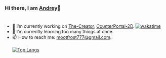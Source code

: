 ### Hi there, I am [Andrey](https://mootfrost.ru/)👋
# 

- 🔭 I’m currently working on [The-Creator](https://github.com/Mootfrost777/The-Creator), [CounterPortal-2D](https://github.com/Mootfrost777/CounterPortal-2D).     [![wakatime](https://wakatime.com/badge/user/143f2c09-da14-437e-b196-96381508f66b.svg)](https://wakatime.com/@143f2c09-da14-437e-b196-96381508f66b)
- 🌱 I’m currently learning too many things at once.
- 📫 How to reach me: [mootfrost777@gmail.com](mailto:mootfrost777@gmail.com?subject=I'm%20from%20your%20GitHub.). <br/><br/>
[![Top Langs](https://github-readme-stats.vercel.app/api/top-langs/?username=Mootfrost777&theme=onedark)](https://github.com/anuraghazra/github-readme-stats)
